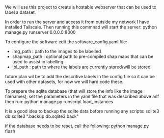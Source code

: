 We will use this project to create a hostable webserver that can be used to label a dataset.

In order to run the server and access it from outside my network I have installed Tailscale. Then running this commnad will start the server:
python manage.py runserver 0.0.0.0:8000

To configure the software edit the software_config.yaml file:
* img_path : path to the images to be labelled
* shapmap_path : optional path to pre-compiled shap maps that can be used to assist in labelling
* lbl_path : path to where the labels are currently stored/will be stored

future plan wil be to add the descritive labels in the config file so it can be used with other datasets, for now we will hard code these. 

To prepare the sqlite database (that will store the info like the image filenames), set the parameters in the yaml file that was described above anf then run:
python manage.py runscript load_instances

It is a good idea to backup the sqlite data before running any scripts:
sqlite3 db.sqlite3 ".backup db.sqlite3.back"



if the database needs to be reset, call the following:
python manage.py flush


